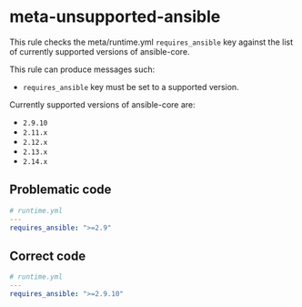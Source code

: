 # meta-unsupported-ansible

This rule checks the meta/runtime.yml `requires_ansible` key against the list of currently supported versions of ansible-core.

This rule can produce messages such:

- `requires_ansible` key must be set to a supported version.

Currently supported versions of ansible-core are:

- `2.9.10`
- `2.11.x`
- `2.12.x`
- `2.13.x`
- `2.14.x`

## Problematic code

```yaml
# runtime.yml
---
requires_ansible: ">=2.9"
```

## Correct code

```yaml
# runtime.yml
---
requires_ansible: ">=2.9.10"
```
